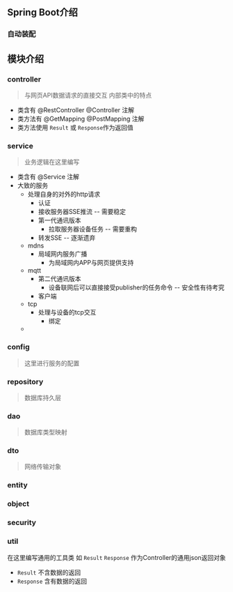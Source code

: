 ## Spring Boot介绍
### 自动装配
### 

## 模块介绍
### controller
> 与网页API数据请求的直接交互
内部类中的特点
* 类含有 @RestController @Controller 注解
* 类方法有 @GetMapping @PostMapping 注解
* 类方法使用 `Result` 或 `Response`作为返回值

### service
> 业务逻辑在这里编写
* 类含有 @Service 注解
* 大致的服务
  * 处理自身的对外的http请求
    * 认证
    * 接收服务器SSE推流 -- 需要稳定 
    * 第一代通讯版本
      * 拉取服务器设备任务 -- 需要重构
    * 转发SSE -- 逐渐遗弃
  * mdns
    * 局域网内服务广播
      * 为局域网内APP与网页提供支持
  * mqtt
    * 第二代通讯版本 
      * 设备联网后可以直接接受publisher的任务命令 -- 安全性有待考究
    * 客户端
  * tcp
    * 处理与设备的tcp交互
      * 绑定
  * 
### config
> 这里进行服务的配置
### repository
> 数据库持久层

### dao
> 数据库类型映射

### dto
> 网络传输对象

### entity

### object

### security


### util
在这里编写通用的工具类
如 `Result` `Response` 作为Controller的通用json返回对象
* `Result` 不含数据的返回 
* `Response` 含有数据的返回